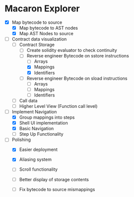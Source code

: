 # Macaron Explorer

- [x] Map bytecode to source
  - [x] Map bytecode to AST nodes
  - [x] Map AST Nodes to source

- [ ] Contract data visualization
  - [ ] Contract Storage
    - [ ] Create solidity evaluator to check continuity
    - [ ] Reverse engineer Bytecode on sstore instructions
      - [ ] Arrays
      - [x] Mappings 
      - [x] Identifiers
    - [ ] Reverse engineer Bytecode on sload instructions
      - [ ] Arrays
      - [ ] Mappings 
      - [ ] Identifiers
  - [ ] Call data
  - [ ] Higher Level View (Function call level)

- [ ] Implement Navigation
  - [x]  Group mappings into steps
  - [x]  Shell UI implementation
  - [x] Basic Navigation
  - [ ] Step Up Functionality

- [ ] Polishing
  - [x] Easier deployment
  - [x] Aliasing system  
  - [ ] Scroll functionality
  - [ ] Better display of storage contents
  - [ ] Fix bytecode to source mismappings

